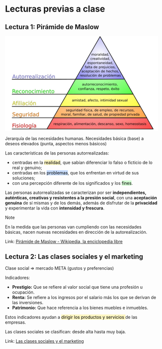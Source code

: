 # Lecturas previas a clase

## Lectura 1: Pirámide de Maslow

![](../../../images/piramide_maslow.jpg)

Jerarquía de las necesidades humanas. Necesidades básica (base) a deseos elevados (punta, aspectos menos básicos)

Las características de las personas autorrealizadas:
- centradas en la <mark style="background: #FFF3A3A6;">realidad</mark>, que sabían diferenciar lo falso o ficticio de lo real y genuino;
- centradas en los <mark style="background: #ADCCFFA6;">problemas</mark>, que los enfrentan en virtud de sus soluciones;
- con una percepción diferente de los significados y los <mark style="background: #BBFABBA6;">fines</mark>.

Las personas autorrealizadas se caracterizan por ser **independientes, auténticas, creativas y resistentes a la presión social**, con una **aceptación genuina** de sí mismas y de los demás, además de disfrutar de la **privacidad** y experimentar la vida con **intensidad y frescura**.

>[!NOTE]
>En la medida que las personas van cumpliendo con las necesidades básicas, nacen nuevas necesidades en dirección de la autorealización.

Link: [Pirámide de Maslow - Wikipedia, la enciclopedia libre](https://es.wikipedia.org/wiki/Pir%C3%A1mide_de_Maslow)

## Lectura 2: Las clases sociales y el marketing

Clase social => mercado META (gustos y preferencias)

Indicadores:
- **Prestigio:** Que se refiere al valor social que tiene una profesión u ocupación.
- **Renta:** Se refiere a los ingresos por el salario más los que se derivan de las inversiones.
- **Patrimonio:** Que hace referencia a los bienes muebles e inmuebles.

Estos indicadores ayudan a <mark style="background: #FFF3A3A6;">dirigir los productos y servicios </mark>de las empresas.

Las clases sociales se clasifican: desde alta hasta muy baja.


Link: [Las clases sociales y el marketing](https://eldinero.com.do/19048/las-clases-sociales-y-el-marketing/)